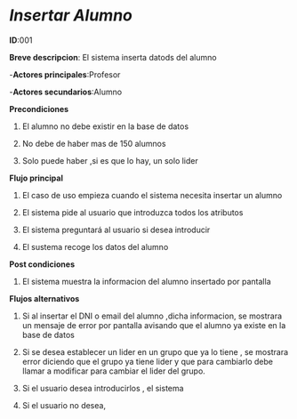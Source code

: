 # *Insertar Alumno*

**ID**:001

**Breve descripcion**: El sistema inserta datods del alumno

-**Actores principales**:Profesor

-**Actores secundarios**:Alumno 

**Precondiciones**

1. El alumno no debe existir en la base de datos

2. No debe de haber mas de 150 alumnos

3. Solo puede haber ,si es que lo hay, un solo lider

**Flujo principal** 

1. El caso de uso empieza cuando el sistema necesita insertar un alumno

2. El sistema pide al usuario que introduzca todos los atributos

3. El sistema preguntará al usuario si desea introducir

4. El sustema recoge los datos del alumno

**Post condiciones**

1. El sistema muestra la informacion del alumno insertado por pantalla

**Flujos alternativos**

  1. Si al insertar el DNI o email del alumno ,dicha informacion, se mostrara un mensaje de error por pantalla  avisando que el alumno  ya existe en la base de datos

  2. Si se desea establecer un lider en un grupo que ya lo tiene , se mostrara error diciendo que el grupo ya tiene lider y que para cambiarlo debe llamar a modificar para cambiar el lider del grupo.

  3. Si el usuario desea introducirlos , el sistema  

  4. Si el usuario no desea,

